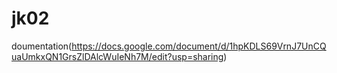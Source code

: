 # jk02
doumentation(https://docs.google.com/document/d/1hpKDLS69VrnJ7UnCQuaUmkxQN1GrsZlDAlcWuIeNh7M/edit?usp=sharing)
